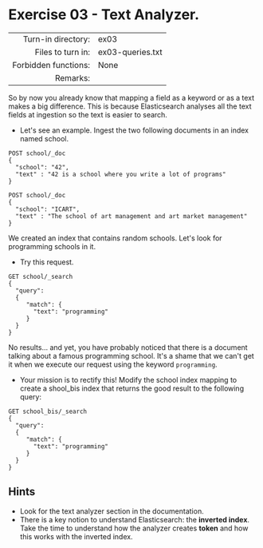 # Exercise 03 - Text Analyzer.

|  |  |
| ---: | :--- |
| Turn-in directory: | ex03 |
| Files to turn in: | ex03-queries.txt |
| Forbidden functions: | None |
| Remarks: |  |

So by now you already know that mapping a field as a keyword or as a text makes a big difference. This is because Elasticsearch analyses all the text fields at ingestion so the text is easier to search.

* Let's see an example. Ingest the two following documents in an index named school.

```text
POST school/_doc
{
  "school": "42",
  "text" : "42 is a school where you write a lot of programs"
}

POST school/_doc
{
  "school": "ICART",
  "text" : "The school of art management and art market management"
}
```

We created an index that contains random schools. Let's look for programming schools in it.

* Try this request.

```text
GET school/_search
{
  "query": 
  {
     "match": {
       "text": "programming"
     }
  }
}
```

No results... and yet, you have probably noticed that there is a document talking about a famous programming school. It's a shame that we can't get it when we execute our request using the keyword `programming`.

* Your mission is to rectify this! Modify the school index mapping to create a shool\_bis index that returns the good result to the following query:

```text
GET school_bis/_search
{
  "query": 
  {
     "match": {
       "text": "programming"
     }
  }
}
```

## Hints

* Look for the text analyzer section in the documentation.
* There is a key notion to understand Elasticsearch: the **inverted index**. Take the time to understand how the analyzer creates **token** and how this works with the inverted index.

